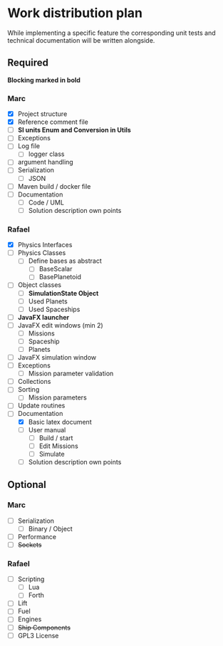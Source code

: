 # Work distribution plan

While implementing a specific feature the corresponding unit tests and technical documentation will be written alongside.

## Required

**Blocking marked in bold**

### Marc

- [X] Project structure
- [X] Reference comment file
- [ ] **SI units Enum and Conversion in Utils**
- [ ] Exceptions
- [ ] Log file
  - [ ] logger class
- [ ] argument handling
- [ ] Serialization
  - [ ] JSON
- [ ] Maven build / docker file
- [ ] Documentation
  - [ ] Code / UML
  - [ ] Solution description own points

### Rafael

- [x] Physics Interfaces
- [ ] Physics Classes
  - [ ] Define bases as abstract
    - [ ] BaseScalar
    - [ ] BasePlanetoid
- [ ] Object classes
  - [ ] **SimulationState Object**
  - [ ] Used Planets
  - [ ] Used Spaceships
- [ ] **JavaFX launcher**
- [ ] JavaFX edit windows (min 2)
  - [ ] Missions
  - [ ] Spaceship
  - [ ] Planets
- [ ] JavaFX simulation window
- [ ] Exceptions
  - [ ] Mission parameter validation
- [ ] Collections
- [ ] Sorting
  - [ ] Mission parameters
- [ ] Update routines
- [ ] Documentation
  - [X] Basic latex document
  - [ ] User manual
    - [ ] Build / start
    - [ ] Edit Missions
    - [ ] Simulate
  - [ ] Solution description own points

## Optional

### Marc

- [ ] Serialization
  - [ ] Binary / Object
- [ ] Performance
- [ ] ~~Sockets~~

### Rafael

- [ ] Scripting
  - [ ] Lua
  - [ ] Forth
- [ ] Lift
- [ ] Fuel
- [ ] Engines
- [ ] ~~Ship Components~~
- [ ] GPL3 License
